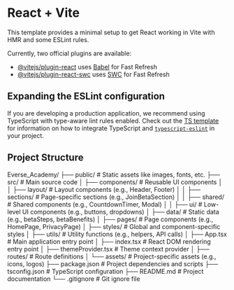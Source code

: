 
# React + Vite

This template provides a minimal setup to get React working in Vite with HMR and some ESLint rules.

Currently, two official plugins are available:

- [@vitejs/plugin-react](https://github.com/vitejs/vite-plugin-react/blob/main/packages/plugin-react) uses [Babel](https://babeljs.io/) for Fast Refresh
- [@vitejs/plugin-react-swc](https://github.com/vitejs/vite-plugin-react/blob/main/packages/plugin-react-swc) uses [SWC](https://swc.rs/) for Fast Refresh

## Expanding the ESLint configuration

If you are developing a production application, we recommend using TypeScript with type-aware lint rules enabled. Check out the [TS template](https://github.com/vitejs/vite/tree/main/packages/create-vite/template-react-ts) for information on how to integrate TypeScript and [`typescript-eslint`](https://typescript-eslint.io) in your project.

## Project Structure

Everse_Academy/
├── public/                     # Static assets like images, fonts, etc.
├── src/                        # Main source code
│   ├── components/             # Reusable UI components
│   │   ├── layout/             # Layout components (e.g., Header, Footer)
│   │   ├── sections/           # Page-specific sections (e.g., JoinBetaSection)
│   │   ├── shared/             # Shared components (e.g., CountdownTimer, Modal)
│   │   ├── ui/                 # Low-level UI components (e.g., buttons, dropdowns)
│   ├── data/                   # Static data (e.g., betaSteps, betaBenefits)
│   ├── pages/                  # Page components (e.g., HomePage, PrivacyPage)
│   ├── styles/                 # Global and component-specific styles
│   ├── utils/                  # Utility functions (e.g., helpers, API calls)
│   ├── App.tsx                 # Main application entry point
│   ├── index.tsx               # React DOM rendering entry point
│   ├── themeProvider.tsx       # Theme context provider
│   ├── routes/                 # Route definitions
│   └── assets/                 # Project-specific assets (e.g., icons, logos)
├── package.json                # Project dependencies and scripts
├── tsconfig.json               # TypeScript configuration
├── README.md                   # Project documentation
└── .gitignore                  # Git ignore file


